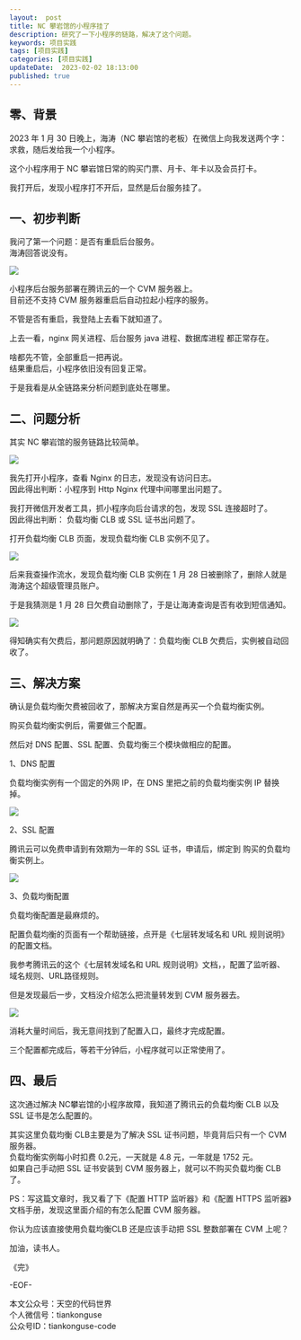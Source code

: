 ```yaml
---   
layout:  post  
title: NC 攀岩馆的小程序挂了    
description: 研究了一下小程序的链路，解决了这个问题。  
keywords: 项目实践  
tags: [项目实践]    
categories: [项目实践]  
updateDate:  2023-02-02 18:13:00  
published: true  
---  
```


## 零、背景  


2023 年 1 月 30 日晚上，海涛（NC 攀岩馆的老板）在微信上向我发送两个字：求救，随后发给我一个小程序。  


这个小程序用于 NC 攀岩馆日常的购买门票、月卡、年卡以及会员打卡。  


我打开后，发现小程序打不开后，显然是后台服务挂了。  


## 一、初步判断  


我问了第一个问题：是否有重启后台服务。  
海涛回答说没有。  


![](https://res2023.tiankonguse.com/images/2023/02/02/000.png)  


小程序后台服务部署在腾讯云的一个 CVM 服务器上。  
目前还不支持 CVM 服务器重启后自动拉起小程序的服务。  


不管是否有重启，我登陆上去看下就知道了。  


上去一看，nginx 网关进程、后台服务 java 进程、数据库进程 都正常存在。  


啥都先不管，全部重启一把再说。  
结果重启后，小程序依旧没有回复正常。  


于是我看是从全链路来分析问题到底处在哪里。  


## 二、问题分析  


其实 NC 攀岩馆的服务链路比较简单。  


![](https://res2023.tiankonguse.com/images/2023/02/02/001.png)  


我先打开小程序，查看  Nginx 的日志，发现没有访问日志。  
因此得出判断：小程序到 Http Nginx 代理中间哪里出问题了。  


我打开微信开发者工具，抓小程序向后台请求的包，发现 SSL 连接超时了。  
因此得出判断： 负载均衡 CLB 或 SSL 证书出问题了。  


打开负载均衡 CLB 页面，发现负载均衡 CLB 实例不见了。  


![](https://res2023.tiankonguse.com/images/2023/02/02/002.png) 


后来我查操作流水，发现负载均衡 CLB 实例在 1 月 28 日被删除了，删除人就是海涛这个超级管理员账户。  


于是我猜测是 1 月 28 日欠费自动删除了，于是让海涛查询是否有收到短信通知。  


![](https://res2023.tiankonguse.com/images/2023/02/02/003.png) 



得知确实有欠费后，那问题原因就明确了：负载均衡 CLB 欠费后，实例被自动回收了。  


## 三、解决方案  


确认是负载均衡欠费被回收了，那解决方案自然是再买一个负载均衡实例。  


购买负载均衡实例后，需要做三个配置。  


然后对 DNS 配置、SSL 配置、负载均衡三个模块做相应的配置。  


1、DNS 配置  


负载均衡实例有一个固定的外网 IP，在 DNS 里把之前的负载均衡实例 IP 替换掉。  



![](https://res2023.tiankonguse.com/images/2023/02/02/004.png) 


2、SSL 配置  


腾讯云可以免费申请到有效期为一年的 SSL 证书，申请后，绑定到 购买的负载均衡实例上。  


![](https://res2023.tiankonguse.com/images/2023/02/02/005.png) 


3、负载均衡配置  


负载均衡配置是最麻烦的。  


配置负载均衡的页面有一个帮助链接，点开是《七层转发域名和 URL 规则说明》的配置文档。  


我参考腾讯云的这个《七层转发域名和 URL 规则说明》文档，，配置了监听器、域名规则、URL路径规则。  


但是发现最后一步，文档没介绍怎么把流量转发到 CVM 服务器去。  



![](https://res2023.tiankonguse.com/images/2023/02/02/006.png) 


消耗大量时间后，我无意间找到了配置入口，最终才完成配置。  



三个配置都完成后，等若干分钟后，小程序就可以正常使用了。  


## 四、最后  


这次通过解决 NC攀岩馆的小程序故障，我知道了腾讯云的负载均衡 CLB 以及 SSL 证书是怎么配置的。  


其实这里负载均衡 CLB主要是为了解决 SSL 证书问题，毕竟背后只有一个 CVM 服务器。  
负载均衡实例每小时扣费 0.2元，一天就是 4.8 元，一年就是 1752 元。  
如果自己手动把 SSL 证书安装到 CVM 服务器上，就可以不购买负载均衡 CLB 了。  


PS：写这篇文章时，我又看了下《配置 HTTP 监听器》和《配置 HTTPS 监听器》文档手册，发现这里面介绍的有怎么配置 CVM 服务器。  


你认为应该直接使用负载均衡CLB 还是应该手动把 SSL 整数部署在 CVM 上呢？  


加油，读书人。  


《完》  


-EOF-  



本文公众号：天空的代码世界  
个人微信号：tiankonguse  
公众号ID：tiankonguse-code  
  

